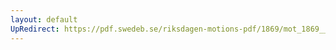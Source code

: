 ```yaml
---
layout: default
UpRedirect: https://pdf.swedeb.se/riksdagen-motions-pdf/1869/mot_1869__fk__00009/mot_1869__fk__00009_001.pdf
---
```

